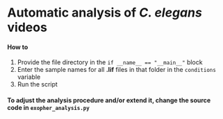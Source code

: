 # Automatic analysis of *C. elegans* videos

#### How to
1. Provide the file directory in the `if __name__ == "__main__"` block
2. Enter the sample names for all **.lif** files in that folder in the `conditions` variable
3. Run the script

#### To adjust the analysis procedure and/or extend it, change the source code in `exopher_analysis.py`
